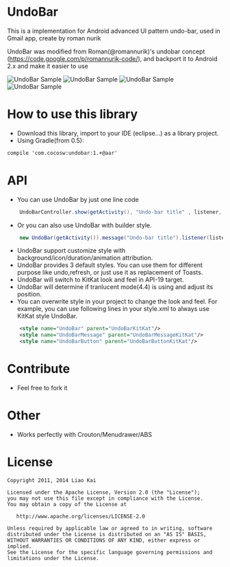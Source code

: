 UndoBar
=======

This is a implementation for Android advanced UI pattern undo-bar, used in Gmail app, create by roman nurik

UndoBar was modified from Roman(@romannurik)'s undobar concept (https://code.google.com/p/romannurik-code/), and backport it to Android 2.x and make it easier to use

![UndoBar Sample](https://github.com/soarcn/UndoBar/blob/master/art/kitkat.png?raw=true)
![UndoBar Sample](https://github.com/soarcn/UndoBar/blob/master/art/redo.png?raw=true)
![UndoBar Sample](https://github.com/soarcn/UndoBar/blob/master/art/refresh.png?raw=true)
![UndoBar Sample](https://github.com/soarcn/UndoBar/blob/master/art/customize.png?raw=true)


How to use this library
=======

- Download this library, import to your IDE (eclipse...) as a library project.
- Using Gradle(from 0.5):

```xml
compile 'com.cocosw:undobar:1.+@aar'
```


API
=======

- You can use UndoBar by just one line code

``` java
    UndoBarController.show(getActivity(), "Undo-bar title" , listener, undoToken);
```
- Or you can also use UndoBar with builder style.

``` java
    new UndoBar(getActivity()).message("Undo-bar title").listener(listener).show();
```

- UndoBar support customize style with background/icon/duration/animation attribution.
- UndoBar provides 3 default styles. You can use them for different purpose like undo,refresh, or just use it as replacement of Toasts.
- UndoBar will switch to KitKat look and feel in API-19 target.
- UndoBar will determine if tranlucent mode(4.4) is using and adjust its position.
- You can overwrite style in your project to change the look and feel. For example, you can use following lines in your style.xml to always use KitKat style UndoBar.

```xml
    <style name="UndoBar" parent="UndoBarKitKat"/>
    <style name="UndoBarMessage" parent="UndoBarMessageKitKat"/>
    <style name="UndoBarButton" parent="UndoBarButtonKitKat"/>
```

Contribute
=======

- Feel free to fork it


Other
=======
- Works perfectly with Crouton/Menudrawer/ABS


License
=======

    Copyright 2011, 2014 Liao Kai

    Licensed under the Apache License, Version 2.0 (the "License");
    you may not use this file except in compliance with the License.
    You may obtain a copy of the License at

       http://www.apache.org/licenses/LICENSE-2.0

    Unless required by applicable law or agreed to in writing, software
    distributed under the License is distributed on an "AS IS" BASIS,
    WITHOUT WARRANTIES OR CONDITIONS OF ANY KIND, either express or implied.
    See the License for the specific language governing permissions and
    limitations under the License.
